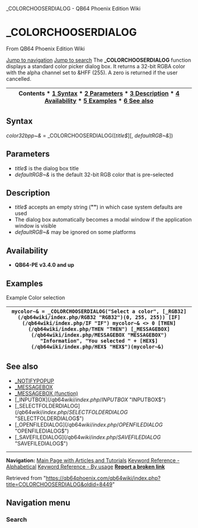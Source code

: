 


\_COLORCHOOSERDIALOG - QB64 Phoenix Edition Wiki








# \_COLORCHOOSERDIALOG



From QB64 Phoenix Edition Wiki



[Jump to navigation](#mw-head)
[Jump to search](#searchInput)
The **\_COLORCHOOSERDIALOG** function displays a standard color picker dialog box. It returns a 32-bit RGBA color with the alpha channel set to &HFF (255). A zero is returned if the user cancelled.


  






| Contents * [1 Syntax](#Syntax) * [2 Parameters](#Parameters) * [3 Description](#Description) * [4 Availability](#Availability) * [5 Examples](#Examples) * [6 See also](#See_also) |
| --- |


## Syntax


*color32bpp~&* = \_COLORCHOOSERDIALOG([*title$*][, *defaultRGB~&*])
  




## Parameters


* *title$* is the dialog box title
* *defaultRGB~&* is the default 32-bit RGB color that is pre-selected


  




## Description


* *title$* accepts an empty string (**""**) in which case system defaults are used
* The dialog box automatically becomes a modal window if the application window is visible
* *defaultRGB~&* may be ignored on some platforms


  




## Availability


* **QB64-PE v3.4.0 and up**


  




## Examples


Example
Color selection


| ``` mycolor~& = _COLORCHOOSERDIALOG("Select a color", [_RGB32](/qb64wiki/index.php/RGB32 "RGB32")(0, 255, 255)) [IF](/qb64wiki/index.php/IF "IF") mycolor~& <> 0 [THEN](/qb64wiki/index.php/THEN "THEN") [_MESSAGEBOX](/qb64wiki/index.php/MESSAGEBOX "MESSAGEBOX") "Information", "You selected " + [HEX$](/qb64wiki/index.php/HEX$ "HEX$")(mycolor~&)  ``` |
| --- |


  




## See also


* [\_NOTIFYPOPUP](/qb64wiki/index.php/NOTIFYPOPUP "NOTIFYPOPUP")
* [\_MESSAGEBOX](/qb64wiki/index.php/MESSAGEBOX "MESSAGEBOX")
* [\_MESSAGEBOX (function)](/qb64wiki/index.php/MESSAGEBOX_(function) "MESSAGEBOX (function)")
* [\_INPUTBOX$](/qb64wiki/index.php/INPUTBOX$ "INPUTBOX$")
* [\_SELECTFOLDERDIALOG$](/qb64wiki/index.php/SELECTFOLDERDIALOG$ "SELECTFOLDERDIALOG$")
* [\_OPENFILEDIALOG$](/qb64wiki/index.php/OPENFILEDIALOG$ "OPENFILEDIALOG$")
* [\_SAVEFILEDIALOG$](/qb64wiki/index.php/SAVEFILEDIALOG$ "SAVEFILEDIALOG$")


  






---


**Navigation:**
[Main Page with Articles and Tutorials](/qb64wiki/index.php/Main_Page "Main Page")
[Keyword Reference - Alphabetical](/qb64wiki/index.php/Keyword_Reference_-_Alphabetical "Keyword Reference - Alphabetical")
[Keyword Reference - By usage](/qb64wiki/index.php/Keyword_Reference_-_By_usage "Keyword Reference - By usage")
**[Report a broken link](https://qb64phoenix.com/forum/showthread.php?tid=2800)**  





Retrieved from "<https://qb64phoenix.com/qb64wiki/index.php?title=COLORCHOOSERDIALOG&oldid=8449>"




## Navigation menu








### Search





















